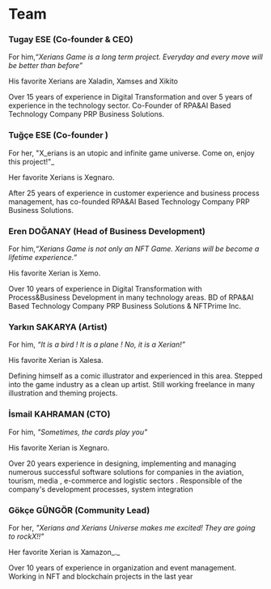 # Team

### Tugay ESE (Co-founder & CEO)

For him,“_Xerians Game is a long term project. Everyday and every move will be better than before”_

His favorite Xerians are Xaladin, Xamses and Xikito

Over 15 years of experience in Digital Transformation and over 5 years of experience in the technology sector. Co-Founder of RPA\&AI Based Technology Company PRP Business Solutions.

### Tuğçe ESE (Co-founder )

For her, "X_erians is an utopic and infinite game universe. Come on, enjoy this project!"_

Her favorite Xerians is  Xegnaro.

After 25 years of experience in customer experience and business process management, has co-founded RPA\&AI Based Technology Company PRP Business Solutions.

### Eren DOĞANAY (Head of Business Development)

For him,_“Xerians Game is not only an NFT Game. Xerians will be become a lifetime experience.”_

His favorite Xerian is Xemo.

Over 10 years of experience in Digital Transformation with Process\&Business Development in many technology areas. BD of RPA\&AI Based Technology Company PRP Business Solutions & NFTPrime Inc.

### Yarkın SAKARYA (Artist)

For him, _“It is a bird ! It is a plane ! No, it is a Xerian!”_

His favorite Xerian is Xalesa.

Defining himself as a comic illustrator and experienced in this area. Stepped into the game industry as a clean up artist. Still working freelance in many illustration and theming projects.

### İsmail KAHRAMAN (CTO)

For him, _"Sometimes, the cards play you"_

His favorite Xerian is Xegnaro.

Over 20 years experience in designing, implementing and managing numerous successful software solutions for companies in the aviation, tourism, media , e-commerce and logistic sectors . Responsible of the company's development processes, system integration

### Gökçe GÜNGÖR (Community Lead)

For her, _"Xerians and Xerians Universe makes me excited! They are going to rockX!!"_

Her favorite Xerian is Xamazon\_.\_

Over 10 years of experience in organization and event management. Working in NFT and blockchain projects in the last year
